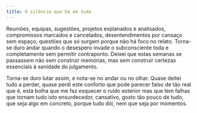 ```yaml
---
title: O silêncio que há em tudo
---
```


Reuniões, equipas, sugestões, projetos explanados e analisados, compromissos marcados e cancelados, desentendimentos por cansaço sem espaço, questões que só surgem porque não há foco no relato. Torna-se duro andar quando o desespero invade o subconsciente toda e completamente sem permitir contraponto. Deixei que estas semanas se passassem não sem construir memórias, mas sem construir certezas essenciais à sanidade do julgamento.

Torna-se duro lutar assim, e nota-se no andar ou no olhar. Quase deitei tudo a perder, quase perdi este conforto que pode parecer falso de tão real que é, esta bolha que me faz esquecer o ruído exterior mas que tem falhas que tornam tudo isto ensurdecedor, cansativo, gosto tão pouco de tudo, que seja algo em concreto, porque tudo dói, nem que seja por momentos.  
